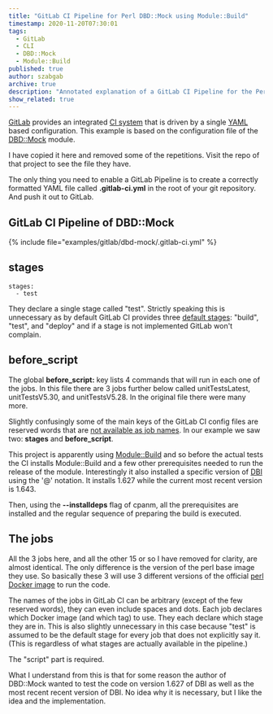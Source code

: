 ```yaml
---
title: "GitLab CI Pipeline for Perl DBD::Mock using Module::Build"
timestamp: 2020-11-20T07:30:01
tags:
  - GitLab
  - CLI
  - DBD::Mock
  - Module::Build
published: true
author: szabgab
archive: true
description: "Annotated explanation of a GitLab CI Pipeline for the Perl DBD::Mock module that uses Module::Build"
show_related: true
---
```



[GitLab](https://gitlab.com/) provides an integrated [CI system](/ci) that is driven by a single [YAML](/yaml) based configuration.
This example is based on the configuration file of the [DBD::Mock](https://metacpan.org/pod/DBD::Mock) module.

I have copied it here and removed some of the repetitions. Visit the repo of that project to see the file they have.


The only thing you need to enable a GitLab Pipeline is to create a correctly formatted YAML  file called
**.gitlab-ci.yml** in the root of your git repository. And push it out to GitLab.

## GitLab CI Pipeline of DBD::Mock

{% include file="examples/gitlab/dbd-mock/.gitlab-ci.yml" %}

## stages

```
stages:
  - test
```


They declare a single stage called "test". Strictly speaking this is unnecessary as by default GitLab CI provides three
[default stages](https://docs.gitlab.com/ee/ci/yaml/#stages): "build", "test", and "deploy" and if a stage is not
implemented GitLab won't complain.


## before_script

The global **before_script:** key lists 4 commands that will run in each one of the jobs. In this file there are 3 jobs further below
called unitTestsLatest, unitTestsV5.30, and unitTestsV5.28. In the original file there were many more.

Slightly confusingly some of the main keys of the GitLab CI config files are reserved words that are
[not available as job names](https://docs.gitlab.com/ee/ci/yaml/#unavailable-names-for-jobs).
In our example we saw two: **stages** and **before_script**.

This project is apparently using [Module::Build](https://metacpan.org/pod/Module::Build) and so before the actual tests
the CI installs Module::Build and a few other prerequisites needed to run the release of the module.
Interestingly it also installed a specific version of [DBI](https://metacpan.org/pod/DBI) using the '@' notation. It installs 1.627 while the current most recent version is
1.643.

Then, using the **--installdeps** flag of cpanm, all the prerequisites are installed and the regular sequence of preparing the build is executed.


## The jobs

All the 3 jobs here, and all the other 15 or so I have removed for clarity, are almost identical. The only difference is the version of the
perl base image they use. So basically these 3 will use 3 different versions of the official [perl Docker image](https://hub.docker.com/_/perl)
to run the code.

The names of the jobs in GitLab CI can be arbitrary (except of the few reserved words), they can even include spaces and dots.
Each job declares which Docker image (and which tag) to use.
They each declare which stage they are in. This is also slightly unnecessary in this case because "test" is assumed to be the default stage
for every job that does not explicitly say it. (This is regardless of what stages are actually available in the pipeline.)

The "script" part is required.

What I understand from this is that for some reason the author of DBD::Mock wanted to test the code on version 1.627 of DBI as well as the most recent
recent version of DBI. No idea why it is necessary, but I like the idea and the implementation.


